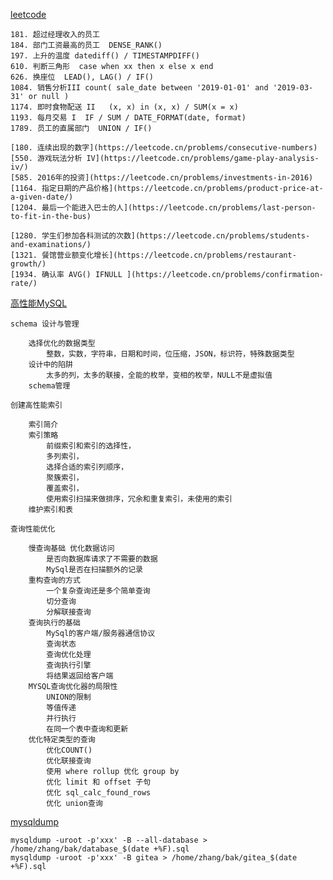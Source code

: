
[leetcode](./leetcode.md)

    181. 超过经理收入的员工
    184. 部门工资最高的员工  DENSE_RANK()
    197. 上升的温度 datediff() / TIMESTAMPDIFF()
    610. 判断三角形  case when xx then x else x end
    626. 换座位  LEAD(), LAG() / IF()
    1084. 销售分析III count( sale_date between '2019-01-01' and '2019-03-31' or null ) 
    1174. 即时食物配送 II   (x, x) in (x, x) / SUM(x = x)
    1193. 每月交易 I  IF / SUM / DATE_FORMAT(date, format)
    1789. 员工的直属部门  UNION / IF()

    [180. 连续出现的数字](https://leetcode.cn/problems/consecutive-numbers)
    [550. 游戏玩法分析 IV](https://leetcode.cn/problems/game-play-analysis-iv/)
    [585. 2016年的投资](https://leetcode.cn/problems/investments-in-2016)
    [1164. 指定日期的产品价格](https://leetcode.cn/problems/product-price-at-a-given-date/)
    [1204. 最后一个能进入巴士的人](https://leetcode.cn/problems/last-person-to-fit-in-the-bus)
    
    [1280. 学生们参加各科测试的次数](https://leetcode.cn/problems/students-and-examinations/)
    [1321. 餐馆营业额变化增长](https://leetcode.cn/problems/restaurant-growth/)
    [1934. 确认率 AVG() IFNULL ](https://leetcode.cn/problems/confirmation-rate/)  

[高性能MySQL](./高性能MySQL.md)

    schema 设计与管理

        选择优化的数据类型
            整数，实数，字符串，日期和时间，位压缩，JSON，标识符，特殊数据类型
        设计中的陷阱
            太多的列，太多的联接，全能的枚举，变相的枚举，NULL不是虚拟值
        schema管理

    创建高性能索引

        索引简介
        索引策略
            前缀索引和索引的选择性，
            多列索引，
            选择合适的索引列顺序，
            聚簇索引，
            覆盖索引，
            使用索引扫描来做排序，冗余和重复索引，未使用的索引
        维护索引和表

    查询性能优化

        慢查询基础 优化数据访问
            是否向数据库请求了不需要的数据
            MySql是否在扫描额外的记录
        重构查询的方式
            一个复杂查询还是多个简单查询
            切分查询
            分解联接查询        
        查询执行的基础
            MySql的客户端/服务器通信协议
            查询状态
            查询优化处理
            查询执行引擎
            将结果返回给客户端        
        MYSQL查询优化器的局限性
            UNION的限制
            等值传递
            并行执行
            在同一个表中查询和更新
        优化特定类型的查询
            优化COUNT()
            优化联接查询
            使用 where rollup 优化 group by
            优化 limit 和 offset 子句
            优化 sql_calc_found_rows
            优化 union查询

[mysqldump](./mysqldump.md)

    mysqldump -uroot -p'xxx' -B --all-database > /home/zhang/bak/database_$(date +%F).sql
    mysqldump -uroot -p'xxx' -B gitea > /home/zhang/bak/gitea_$(date +%F).sql